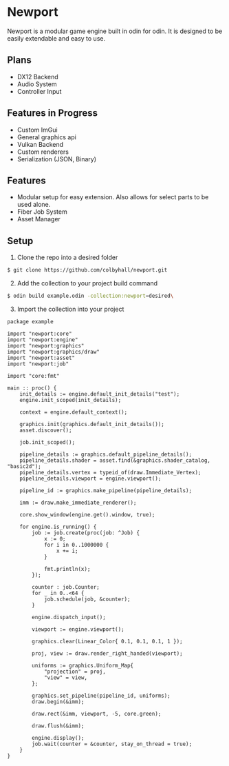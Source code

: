 # Newport 
Newport is a modular game engine built in odin for odin. It is designed to be easily extendable and easy to use.

## Plans
* DX12 Backend
* Audio System
* Controller Input

## Features in Progress
* Custom ImGui
* General graphics api
* Vulkan Backend
* Custom renderers
* Serialization (JSON, Binary)

## Features
* Modular setup for easy extension. Also allows for select parts to be used alone.
* Fiber Job System
* Asset Manager

## Setup
1. Clone the repo into a desired folder
```sh
$ git clone https://github.com/colbyhall/newport.git
```
2. Add the collection to your project build command
```sh
$ odin build example.odin -collection:newport=desired\
```
3. Import the collection into your project
```odin
package example

import "newport:core"
import "newport:engine"
import "newport:graphics"
import "newport:graphics/draw"
import "newport:asset"
import "newport:job"

import "core:fmt"

main :: proc() {
    init_details := engine.default_init_details("test");
    engine.init_scoped(init_details);

    context = engine.default_context();

    graphics.init(graphics.default_init_details());
    asset.discover();

    job.init_scoped();

    pipeline_details := graphics.default_pipeline_details();
    pipeline_details.shader = asset.find(&graphics.shader_catalog, "basic2d");
    pipeline_details.vertex = typeid_of(draw.Immediate_Vertex);
    pipeline_details.viewport = engine.viewport();

    pipeline_id := graphics.make_pipeline(pipeline_details);

    imm := draw.make_immediate_renderer();

    core.show_window(engine.get().window, true);

    for engine.is_running() {
        job := job.create(proc(job: ^Job) {
            x := 0;
            for i in 0..1000000 {
                x += i;
            }

            fmt.println(x);
        });

        counter : job.Counter;
        for _ in 0..<64 {
            job.schedule(job, &counter);
        }

        engine.dispatch_input();

        viewport := engine.viewport();

        graphics.clear(Linear_Color{ 0.1, 0.1, 0.1, 1 });

        proj, view := draw.render_right_handed(viewport);

        uniforms := graphics.Uniform_Map{
            "projection" = proj,
            "view" = view,
        };

        graphics.set_pipeline(pipeline_id, uniforms);
        draw.begin(&imm);

        draw.rect(&imm, viewport, -5, core.green);

        draw.flush(&imm);

        engine.display();
        job.wait(counter = &counter, stay_on_thread = true);
    }
}
```